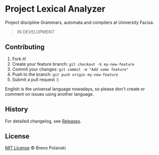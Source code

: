 # Project Lexical Analyzer

Project discipline Grammars, automata and compilers at University Facisa.

> IN DEVELOPMENT

## Contributing

1. Fork it!
2. Create your feature branch: `git checkout -b my-new-feature`
3. Commit your changes: `git commit -m "Add some feature"`
4. Push to the branch: `git push origin my-new-feature`
5. Submit a pull request  :)

English is the universal language nowadays, so please don't create or comment on issues using another language.

## History

For detailed changelog, see [Releases](https://github.com/brenopolanski/project-lexical-analyzer/releases).

## License

[MIT License](http://brenopolanski.mit-license.org/) © Breno Polanski
